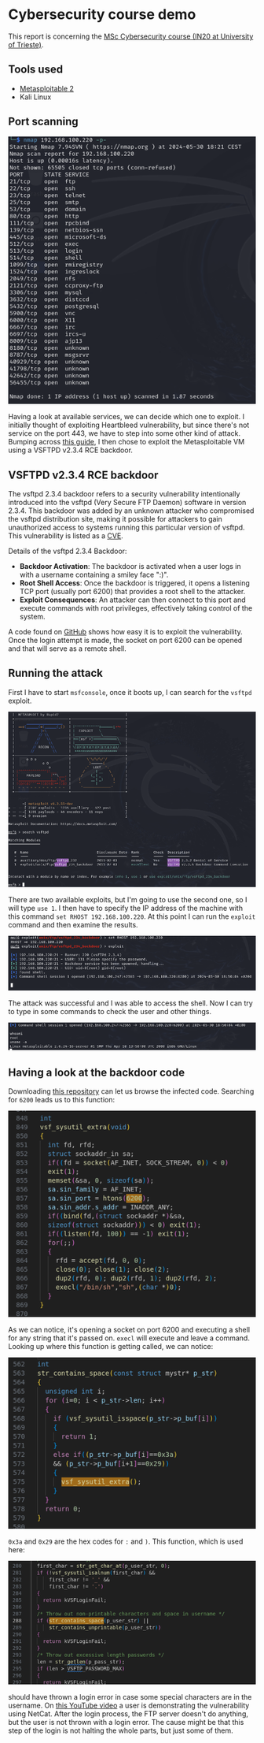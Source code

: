 # Cybersecurity course demo

This report is concerning the [MSc Cybersecurity course (IN20 at University of Trieste)](https://bartoli.inginf.units.it/didattica/cybersecurity).

## Tools used
- [Metasploitable 2](https://www.youtube.com/watch?v=WBsCOjRQKnI)
- Kali Linux

## Port scanning

![](./screenshots/20_port_scan.png)

Having a look at available services, we can decide which one to exploit. I initially thought of exploiting Heartbleed vulnerability, but since there's not service on the port 443, we have to step into some other kind of attack.
Bumping across [this guide](https://blog.securelayer7.net/attacking-metasploitable-2-using-metasploit/), I then chose to exploit the Metasploitable VM using a VSFTPD v2.3.4 RCE backdoor.

## VSFTPD v2.3.4 RCE backdoor

The vsftpd 2.3.4 backdoor refers to a security vulnerability intentionally introduced into the vsftpd (Very Secure FTP Daemon) software in version 2.3.4. This backdoor was added by an unknown attacker who compromised the vsftpd distribution site, making it possible for attackers to gain unauthorized access to systems running this particular version of vsftpd.
This vulnerability is listed as a [CVE](https://nvd.nist.gov/vuln/detail/CVE-2011-2523).

Details of the vsftpd 2.3.4 Backdoor:

- **Backdoor Activation**: The backdoor is activated when a user logs in with a username containing a smiley face ":)".
- **Root Shell Access**: Once the backdoor is triggered, it opens a listening TCP port (usually port 6200) that provides a root shell to the attacker.
- **Exploit Consequences**: An attacker can then connect to this port and execute commands with root privileges, effectively taking control of the system.

A code found on [GitHub](https://github.com/ahervias77/vsftpd-2.3.4-exploit/blob/master/vsftpd_234_exploit.py) shows how easy it is to exploit the vulnerability. Once the login attempt is made, the socket on port 6200 can be opened and that will serve as a remote shell.

## Running the attack

First I have to start `msfconsole`, once it boots up, I can search for the `vsftpd` exploit.

![](./screenshots/30_metasploit_search.png)

There are two available exploits, but I'm going to use the second one, so I will type `use 1`.
I then have to specify the IP address of the machine with this command `set RHOST 192.168.100.220`.
At this point I can run the `exploit` command and then examine the results.

![](./screenshots/40_shell.png)

The attack was successful and I was able to access the shell. Now I can try to type in some commands to check the user and other things.

![](./screenshots/50_shell_output.png)

## Having a look at the backdoor code

Downloading [this repository](https://github.com/nikdubois/vsftpd-2.3.4-infected) can let us browse the infected code.
Searching for `6200` leads us to this function:

![](./screenshots/60_port6200.png)

As we can notice, it's opening a socket on port 6200 and executing a shell for any string that it's passed on. `execl` will execute and leave a command.
Looking up where this function is getting called, we can notice:

![](./screenshots/70_code_triggering.png)

`0x3a` and `0x29` are the hex codes for `:` and `)`.
This function, which is used here:

![](./screenshots/80_login_failed.png)

should have thrown a login error in case some special characters are in the username.
On [this YouTube video](https://www.youtube.com/watch?v=G7nIWUMvn0o) a user is demonstrating the vulnerability using NetCat. After the login process, the FTP server doesn't do anything, but the user is not thrown with a login error. The cause might be that this step of the login is not halting the whole parts, but just some of them.